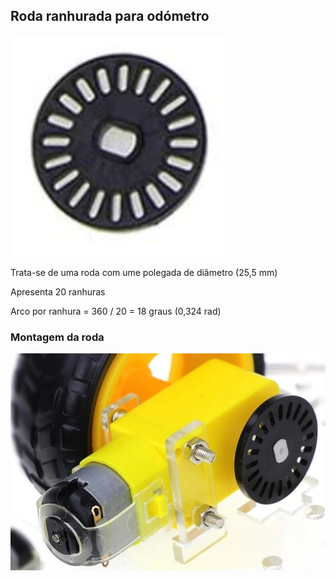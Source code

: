 ## Roda ranhurada para odómetro

![Roda ranhurada para odómetro](../imgs/Roda%20ranhurada.jpg)

Trata-se de uma roda com ume polegada de diâmetro (25,5 mm) 

Apresenta 20 ranhuras 

Arco por ranhura = 360 / 20 = 18 graus (0,324 rad) 

### Montagem da roda

![Roda montada](../imgs/Roda%20ranhurada%20montada.jpg)
